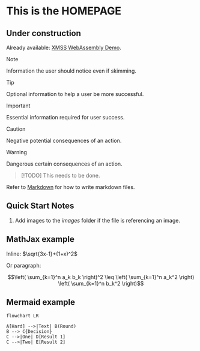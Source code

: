 <!--
SPDX-FileCopyrightText: 2024 Frans van Dorsselaer

SPDX-License-Identifier: MIT
-->

# This is the **HOMEPAGE**

## Under construction

Already available: [XMSS WebAssembly Demo](wasm-example/).

> [!NOTE]
> Information the user should notice even if skimming.

<!-- new blockquote -->

> [!TIP]
> Optional information to help a user be more successful.

<!-- new blockquote -->

> [!IMPORTANT]
> Essential information required for user success.

<!-- new blockquote -->

> [!CAUTION]
> Negative potential consequences of an action.

<!-- new blockquote -->

> [!WARNING]
> Dangerous certain consequences of an action.

<!-- new blockquote -->

> [!TODO]
> This needs to be done.

Refer to [Markdown](http://daringfireball.net/projects/markdown/) for how to write markdown files.

## Quick Start Notes

1. Add images to the *images* folder if the file is referencing an image.

## MathJax example

Inline: $\sqrt{3x-1}+(1+x)^2$

Or paragraph:

$$\left( \sum_{k=1}^n a_k b_k \right)^2 \leq \left( \sum_{k=1}^n a_k^2 \right) \left( \sum_{k=1}^n b_k^2 \right)$$

## Mermaid example

```mermaid
flowchart LR

A[Hard] -->|Text| B(Round)
B --> C{Decision}
C -->|One| D[Result 1]
C -->|Two| E[Result 2]
```
